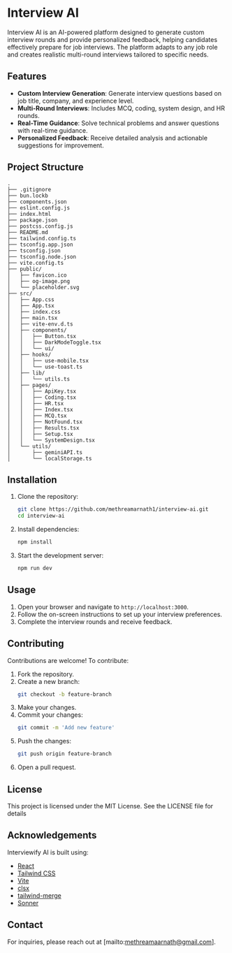 # Interview AI

Interview AI is an AI-powered platform designed to generate custom interview rounds and provide personalized feedback, helping candidates effectively prepare for job interviews. The platform adapts to any job role and creates realistic multi-round interviews tailored to specific needs.

## Features

- **Custom Interview Generation**: Generate interview questions based on job title, company, and experience level.
- **Multi-Round Interviews**: Includes MCQ, coding, system design, and HR rounds.
- **Real-Time Guidance**: Solve technical problems and answer questions with real-time guidance.
- **Personalized Feedback**: Receive detailed analysis and actionable suggestions for improvement.

## Project Structure

```
.
├── .gitignore
├── bun.lockb
├── components.json
├── eslint.config.js
├── index.html
├── package.json
├── postcss.config.js
├── README.md
├── tailwind.config.ts
├── tsconfig.app.json
├── tsconfig.json
├── tsconfig.node.json
├── vite.config.ts
├── public/
│   ├── favicon.ico
│   ├── og-image.png
│   └── placeholder.svg
├── src/
│   ├── App.css
│   ├── App.tsx
│   ├── index.css
│   ├── main.tsx
│   ├── vite-env.d.ts
│   ├── components/
│   │   ├── Button.tsx
│   │   ├── DarkModeToggle.tsx
│   │   └── ui/
│   ├── hooks/
│   │   ├── use-mobile.tsx
│   │   └── use-toast.ts
│   ├── lib/
│   │   └── utils.ts
│   ├── pages/
│   │   ├── ApiKey.tsx
│   │   ├── Coding.tsx
│   │   ├── HR.tsx
│   │   ├── Index.tsx
│   │   ├── MCQ.tsx
│   │   ├── NotFound.tsx
│   │   ├── Results.tsx
│   │   ├── Setup.tsx
│   │   └── SystemDesign.tsx
│   └── utils/
│       ├── geminiAPI.ts
│       └── localStorage.ts
```

## Installation

1. Clone the repository:

   ```sh
   git clone https://github.com/methreamarnath1/interview-ai.git
   cd interview-ai
   ```

2. Install dependencies:

   ```sh
   npm install
   ```

3. Start the development server:
   ```sh
   npm run dev
   ```

## Usage

1. Open your browser and navigate to `http://localhost:3000`.
2. Follow the on-screen instructions to set up your interview preferences.
3. Complete the interview rounds and receive feedback.

## Contributing

Contributions are welcome! To contribute:

1. Fork the repository.
2. Create a new branch:
   ```sh
   git checkout -b feature-branch
   ```
3. Make your changes.
4. Commit your changes:
   ```sh
   git commit -m 'Add new feature'
   ```
5. Push the changes:
   ```sh
   git push origin feature-branch
   ```
6. Open a pull request.

## License

This project is licensed under the MIT License. See the LICENSE file for details

## Acknowledgements

Interviewify AI is built using:

- [React](https://reactjs.org/)
- [Tailwind CSS](https://tailwindcss.com/)
- [Vite](https://vitejs.dev/)
- [clsx](https://github.com/lukeed/clsx)
- [tailwind-merge](https://github.com/dcastil/tailwind-merge)
- [Sonner](https://github.com/emilkowalski/sonner)

## Contact

For inquiries, please reach out at [mailto:methreamaarnath@gmail.com].
